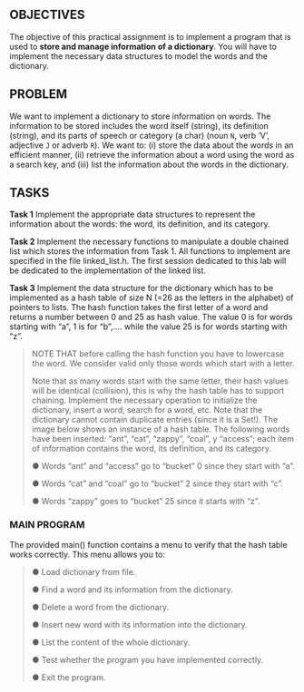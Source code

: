 ## OBJECTIVES 

The objective of this practical assignment is to implement a program that is used to **store and manage information of a dictionary**. You will have to implement the necessary data structures to model the words and the dictionary. 

## PROBLEM 

We want to implement a dictionary to store information on words. The information to be stored includes the word itself (string), its definition (string), and its parts of speech or category (a char) (noun `N`, verb ‘V’, adjective `J` or adverb `R`). We want to: (i) store the data about the words in an efficient manner, (ii) retrieve the information about a word using the word as a search key, and (iii) list the information about the words in the dictionary. 



## TASKS 

**Task 1** Implement the appropriate data structures to represent the information about the words: the word, its definition, and its category. 

**Task 2** Implement the necessary functions to manipulate a double chained list which stores the information from Task 1. All functions to implement are specified in the file linked_list.h. The first session dedicated to this lab will be dedicated to the implementation of the linked list. 

**Task 3** Implement the data structure for the dictionary which has to be implemented as a hash table of size N (=26 as the letters in the alphabet) of pointers to lists. The hash function takes the first letter of a word and returns a number between 0 and 25 as hash value. The value 0 is for words starting with “a”, 1 is for “b”,.... while the value 25 is for words starting with “z”. 

> NOTE THAT before calling the hash function you have to lowercase the word. We consider valid only those words which start with a letter. 
>
> Note that as many words start with the same letter, their hash values will be identical (collision), this is why the hash table has to support chaining. Implement the necessary operation to initialize the dictionary, insert a word, search for a word, etc. Note that the dictionary cannot contain duplicate entries (since it is a Set!). The image below shows an instance of a hash table. The following words have been inserted: “ant”, “cat”, “zappy”, “coal”, y “access”; each item of information contains the word, its definition, and its category. 
>
> ● Words “ant” and “access” go to “bucket” 0 since they start with “a”. 
>
> ● Words “cat” and “coal” go to “bucket” 2 since they start with “c”. 
>
> ● Words “zappy” goes to “bucket” 25 since it starts with “z”.

### MAIN PROGRAM 

The provided main() function contains a menu to verify that the hash table works correctly. This menu allows you to: 

> ● Load dictionary from file. 
>
> ● Find a word and its information from the dictionary. 
>
> ● Delete a word from the dictionary. 
>
> ● Insert new word with its information into the dictionary. 
>
> ● List the content of the whole dictionary. 
>
> ● Test whether the program you have implemented correctly. 
>
> ● Exit the program. 